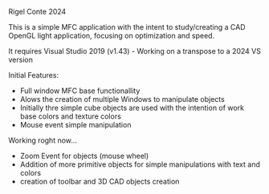 Rigel Conte 2024

This is a simple MFC application with the intent to study/creating a CAD OpenGL light application, focusing on optimization and speed.

It requires Visual Studio 2019 (v1.43) - Working on a transpose to a 2024 VS version

Initial Features:

* Full window MFC base functionallity
* Alows the creation of multiple Windows to manipulate objects
* Initially thre simple cube objects are used with the intention of work base colors and texture colors
* Mouse event simple manipulation

Working roght now...
*  Zoom Event for objects (mouse wheel)
*  Addition of more primitive objects for simple manipulations with text and colors
*  creation of toolbar and 3D CAD objects creation 
